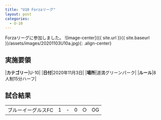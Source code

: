 ```yaml
---
title: "U10 Forzaリーグ"
layout: post
categories:
  - U-10
---
```


Forzaリーグに参加しました。
![image-center]({{ site.url }}{{ site.baseurl }}/assets/images/20201103U10a.jpg){: .align-center}


## 実施要領

|**カテゴリー**|U-10|
|**日付**|2020年11月3日|
|**場所**|道満グリーンパーク|
|**ルール**|8人制15分ハーフ|

## 試合結果

|            |    |   |    |         |    |
|:-----------|:--:|:-:|:--:|:--:|:--------|
|ブルーイーグルスFC|    1| - |   0|○|OG|
